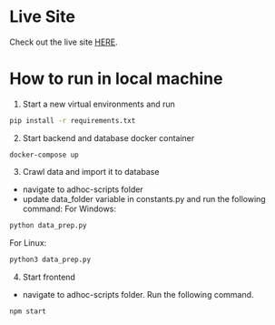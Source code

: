 # Live Site
Check out the live site [HERE](https://calm-stone-0fb97a700.4.azurestaticapps.net/).

# How to run in local machine
1. Start a new virtual environments and run
```cmd
pip install -r requirements.txt
```


2. Start backend and database docker container
```
docker-compose up
```


3. Crawl data and import it to database
- navigate to adhoc-scripts folder
- update data_folder variable in constants.py and run the following command:
For Windows:
```cmd 
python data_prep.py
```
For Linux:
```bash
python3 data_prep.py
```


4. Start frontend
- navigate to adhoc-scripts folder. Run the following command.
```
npm start
```
